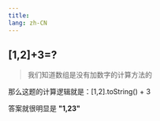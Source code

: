 ```yaml
---
title:
lang: zh-CN
---
```


## [1,2]+3=?

> 我们知道数组是没有加数字的计算方法的

那么这题的计算逻辑就是：[1,2].toString() + 3

答案就很明显是 **"1,23"**
